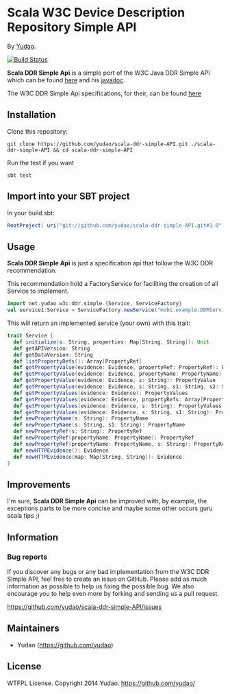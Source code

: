 # Scala W3C Device Description Repository Simple API

By [Yudao](https://github.com/yudao/).

[![Build Status](https://api.travis-ci.org/yudao/scala-ddr-simple-api.png?branch=master)](http://travis-ci.org/yudao/scala-ddr-simple-api)

**Scala DDR Simple Api** is a simple port of the W3C Java DDR Simple API which can be found [here](http://www.w3.org/TR/DDR-Simple-API/DDRSimpleAPI.jar) and his [javadoc](http://www.w3.org/TR/DDR-Simple-API/javadoc/).

The W3C DDR Simple Api specifications, for their, can be found [here](http://www.w3.org/TR/DDR-Simple-API/#sec-java-representation)

## Installation

Clone this repository:

```console
git clone https://github.com/yudao/scala-ddr-simple-API.git ./scala-ddr-simple-API && cd scala-ddr-simple-API
```

Run the test if you want

```console
sbt test
```

## Import into your SBT project

In your build.sbt:

```scala
RootProject( uri("git://github.com/yudao/scala-ddr-simple-API.git#1.0") )
```

## Usage

**Scala DDR Simple Api** is just a specification api that follow the W3C DDR recommendation.

This recommendation hold a FactoryService for faciliting the creation of all Service to implement.

```scala
import net.yudao.w3c.ddr.simple.{Service, ServiceFactory}
val service1:Service = ServiceFactory.newService("mobi.example.DDRService", "http://www.w3.org/2008/01/DDR-Core-Vocabulary", Map("property1"->"value1", "property2"->"value2"))
```

This will return an implemented service (your own) with this trait:

```scala
trait Service {
  def initialize(s: String, properties: Map[String, String]): Unit
  def getAPIVersion: String
  def getDataVersion: String
  def listPropertyRefs(): Array[PropertyRef]
  def getPropertyValue(evidence: Evidence, propertyRef: PropertyRef): PropertyValue
  def getPropertyValue(evidence: Evidence, propertyName: PropertyName): PropertyValue
  def getPropertyValue(evidence: Evidence, s: String): PropertyValue
  def getPropertyValue(evidence: Evidence, s: String, s1: String, s2: String): PropertyValue
  def getPropertyValues(evidence: Evidence): PropertyValues
  def getPropertyValues(evidence: Evidence, propertyRefs: Array[PropertyRef]): PropertyValues
  def getPropertyValues(evidence: Evidence, s: String): PropertyValues
  def getPropertyValues(evidence: Evidence, s: String, s1: String): PropertyValues
  def newPropertyName(s: String): PropertyName
  def newPropertyName(s: String, s1: String): PropertyName
  def newPropertyRef(s: String): PropertyRef
  def newPropertyRef(propertyName: PropertyName): PropertyRef
  def newPropertyRef(propertyName: PropertyName, s: String): PropertyRef
  def newHTTPEvidence(): Evidence
  def newHTTPEvidence(map: Map[String, String]): Evidence
}
```

## Improvements

I'm sure, **Scala DDR Simple Api** can be improved with, by example, the exceptions parts to be more concise and maybe some other occurs guru scala tips ;)

## Information

### Bug reports

If you discover any bugs or any bad implementation from the W3C DDR SImple API, feel free to create an issue on GitHub. Please add as much information as possible to help us fixing the possible bug. We also encourage you to help even more by forking and
sending us a pull request.

https://github.com/yudao/scala-ddr-simple-API/issues

## Maintainers

* Yudao (https://github.com/yudao)

## License

WTFPL License. Copyright 2014 Yudao. https://github.com/yudao/
